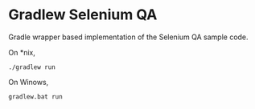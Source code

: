 Gradlew Selenium QA
===================

Gradle wrapper based implementation of the Selenium QA sample code.


On *nix,

`./gradlew run`

On Winows,

`gradlew.bat run`